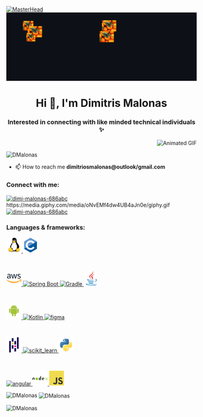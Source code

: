 
[![MasterHead](https://github.com/DMalonas/resources/blob/main/li-bk-pic%20(1).gif?raw=true)](https://www.linkedin.com/in/dimi-malonas-686abc/)
![Background Image](https://github.com/DMalonas/resources/blob/main/img-sth2.png?raw=true)

<h1 align="center">Hi 👋, I'm Dimitris Malonas</h1>
<h3 align="center">Interested in connecting with like minded technical individuals ✨</h3>
<!-- <img align="right" alt="coding" width="400" src="https://github.com/DMalonas/resources/blob/main/Gen-2%20875578244,%20catpng,%20M%205.gif?raw=true"> -->


<p align="right">
  <img width="400" src="https://media.giphy.com/media/oNvEMf4dw4UB4aJn0e/giphy.gif" alt="Animated GIF">
</p>


<p align="left"> <img src="https://komarev.com/ghpvc/?username=DMalonas&label=Profile%20views&color=0e75b6&style=flat" alt="DMalonas" /> </p>

- 📫 How to reach me **dimitriosmalonas@outlook/gmail.com**

<h3 align="left">Connect with me:</h3>
<p align="left">
<a href="https://www.linkedin.com/in/dimi-malonas-686abc/" target="blank"><img align="center" src="https://raw.githubusercontent.com/rahuldkjain/github-profile-readme-generator/master/src/images/icons/Social/linked-in-alt.svg" alt="dimi-malonas-686abc" height="30" width="40" /></a>
https://media.giphy.com/media/oNvEMf4dw4UB4aJn0e/giphy.gif
<a href="https://www.linkedin.com/in/dimi-malonas-686abc/" target="blank"><img align="center" src="https://raw.githubusercontent.com/rahuldkjain/github-profile-readme-generator/master/src/images/icons/Social/linked-in-alt.svg" alt="dimi-malonas-686abc" height="30" width="40" /></a>

</p>

### **Languages & frameworks:**

<p align="left">


<p align="left">


  <!-- Linux Icon -->
  <a href="https://www.linux.org/" target="_blank" rel="noreferrer"> 
    <img src="https://raw.githubusercontent.com/devicons/devicon/master/icons/linux/linux-original.svg" alt="linux" width="40" height="40"/> 
  </a> 

  <a href="https://en.wikipedia.org/wiki/C_(programming_language)" target="_blank" rel="noreferrer">
  <img src="https://raw.githubusercontent.com/devicons/devicon/master/icons/c/c-original.svg" alt="C" width="40" height="40"/>
</a>



  &nbsp;&nbsp;


  <!-- AWS Icon -->
  <a href="https://aws.amazon.com" target="_blank" rel="noreferrer">
    <img src="https://raw.githubusercontent.com/devicons/devicon/master/icons/amazonwebservices/amazonwebservices-original-wordmark.svg" alt="aws" width="40" height="40"/>
  </a> 

 <a href="https://spring.io/projects/spring-boot" target="_blank" rel="noreferrer">
  <img src="https://www.vectorlogo.zone/logos/springio/springio-icon.svg" alt="Spring Boot" width="40" height="40"/>
</a>

<a href="https://gradle.org/" target="_blank" rel="noreferrer">
  <img src="https://www.vectorlogo.zone/logos/gradle/gradle-icon.svg" alt="Gradle" width="40" height="40"/>
</a>

<a href="https://www.oracle.com/java/" target="_blank" rel="noreferrer">
  <img src="https://raw.githubusercontent.com/devicons/devicon/master/icons/java/java-original.svg" alt="Java" width="40" height="40"/>
</a>

  &nbsp;&nbsp;




 
<a href="https://developer.android.com" target="_blank" rel="noreferrer"> 
	<img src="https://raw.githubusercontent.com/devicons/devicon/master/icons/android/android-original-wordmark.svg" alt="android" width="40" height="40"/> 
</a>

 <a href="https://kotlinlang.org/" target="_blank" rel="noreferrer">
  <img src="https://www.vectorlogo.zone/logos/kotlinlang/kotlinlang-icon.svg" alt="Kotlin" width="40" height="40"/>
</a>

 <a href="https://www.figma.com/" target="_blank" rel="noreferrer">
		<img src="https://www.vectorlogo.zone/logos/figma/figma-icon.svg" alt="figma" width="40" height="40"/>
</a> 



  &nbsp;&nbsp;





<a href="https://pandas.pydata.org/" target="_blank" rel="noreferrer"> 
   <img src="https://raw.githubusercontent.com/devicons/devicon/2ae2a900d2f041da66e950e4d48052658d850630/icons/pandas/pandas-original.svg" alt="pandas" width="40" height="40"/>
</a> 
<a href="https://scikit-learn.org/" target="_blank" rel="noreferrer"> 
  <img src="https://upload.wikimedia.org/wikipedia/commons/0/05/Scikit_learn_logo_small.svg" alt="scikit_learn" width="40" height="40"/> 
</a> 
<a href="https://www.python.org" target="_blank" rel="noreferrer"> 
  <img src="https://raw.githubusercontent.com/devicons/devicon/master/icons/python/python-original.svg" alt="python" width="40" height="40"/> 
</a> 
 
 &nbsp;&nbsp;




  <a href="https://angular.io" target="_blank" rel="noreferrer"> 
		<img src="https://angular.io/assets/images/logos/angular/angular.svg" alt="angular" width="40" height="40"/> 
	</a> 

<a href="https://nodejs.org" target="_blank" rel="noreferrer"> 
	<img src="https://raw.githubusercontent.com/devicons/devicon/master/icons/nodejs/nodejs-original-wordmark.svg" alt="nodejs" width="40" height="40"/>
</a> 


<a href="https://developer.mozilla.org/en-US/docs/Web/JavaScript" target="_blank" rel="noreferrer">
	<img src="https://raw.githubusercontent.com/devicons/devicon/master/icons/javascript/javascript-original.svg" alt="javascript" width="40" height="40"/> 
</a> 


</p>


</p>

<p><img align="left" src="https://github-readme-stats.vercel.app/api/top-langs?username=DMalonas&show_icons=true&locale=en&layout=compact" alt="DMalonas" /></p>

<p>&nbsp;<img align="center" src="https://github-readme-stats.vercel.app/api?username=DMalonas&show_icons=true&locale=en" alt="DMalonas" /></p>

<p><img align="center" src="https://github-readme-streak-stats.herokuapp.com/?user=DMalonas&" alt="DMalonas" /></p>

